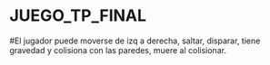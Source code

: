 # JUEGO_TP_FINAL
#El jugador puede moverse de izq a derecha, saltar, disparar, tiene gravedad y colisiona con las paredes, muere al colisionar.
